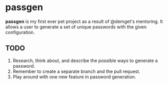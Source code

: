# passgen

**passgen** is my first ever pet project as a result of @demget's mentoring. It allows a user to generate a set of unique passwords with the given configuration.

## TODO

1. Research, think about, and describe the possible ways to generate a password.
2. Remember to create a separate branch and the pull request.
3. Play around with one new feature in password generation.
